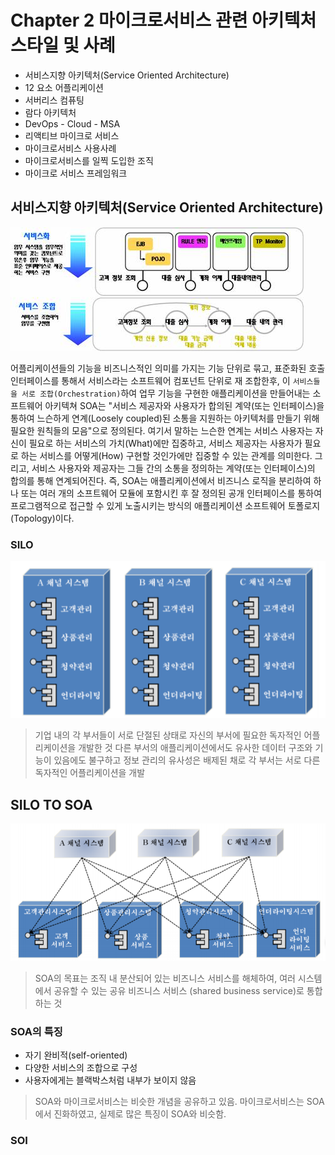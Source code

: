 # Chapter 2 마이크로서비스 관련 아키텍처 스타일 및 사례

- 서비스지향 아키텍처(Service Oriented Architecture)
- 12 요소 어플리케이션
- 서버리스 컴퓨팅
- 람다 아키텍처
- DevOps - Cloud - MSA
- 리액티브 마이크로 서비스
- 마이크로서비스 사용사례
- 마이크로서비스를 일찍 도입한 조직
- 마이크로 서비스 프레임워크

## 서비스지향 아키텍처(Service Oriented Architecture)
![soa_img](/img/c02-soa.jpg)

어플리케이션들의 기능을 비즈니스적인 의미를 가지는 기능 단위로 묶고, 표준화된 호출 인터페이스를 통해서 서비스라는 소프트웨어 컴포넌트 단위로 재 조합한후, 이 `서비스들을 서로 조합(Orchestration)`하여 업무 기능을 구현한 애플리케이션을 만들어내는 소프트웨어 아키텍쳐
SOA는 "서비스 제공자와 사용자가 합의된 계약(또는 인터페이스)을 통하여 느슨하게 연계(Loosely coupled)된 소통을 지원하는 아키텍처를 만들기 위해 필요한 원칙들의 모음"으로 정의된다.
여기서 말하는 느슨한 연계는 서비스 사용자는 자신이 필요로 하는 서비스의 가치(What)에만 집중하고, 서비스 제공자는 사용자가 필요로 하는 서비스를 어떻게(How) 구현할 것인가에만 집중할 수 있는 관계를 의미한다. 그리고, 서비스 사용자와 제공자는 그들 간의 소통을 정의하는 계약(또는 인터페이스)의 합의를 통해 연계되어진다.
즉, SOA는 애플리케이션에서 비즈니스 로직을 분리하여 하나 또는 여러 개의 소프트웨어 모듈에 포함시킨 후 잘 정의된 공개 인터페이스를 통하여 프로그램적으로 접근할 수 있게 노출시키는 방식의 애플리케이션 소프트웨어 토폴로지(Topology)이다.

### SILO
![soa_img](/img/c02-soa-silo.png)
> 기업 내의 각 부서들이 서로 단절된 상태로 자신의 부서에 필요한 독자적인 어플리케이션을 개발한 것
> 다른 부서의 애플리케이션에서도 유사한 데이터 구조와 기능이 있음에도 불구하고 정보 관리의 유사성은 배제된 채로 각 부서는 서로 다른 독자적인 어플리케이션을 개발
## SILO TO SOA
![soa_img](/img/c02-soa-silo-to-soa.png)
> SOA의 목표는 조직 내 분산되어 있는 비즈니스 서비스를 해체하여, 여러 시스템에서 공유할 수 있는 공유 비즈니스 서비스 (shared business service)로 통합하는 것



### SOA의 특징
- 자기 완비적(self-oriented)
- 다양한 서비스의 조합으로 구성
- 사용자에게는 블랙박스처럼 내부가 보이지 않음

> SOA와 마이크로서비스는 비슷한 개념을 공유하고 있음.
> 마이크로서비스는 SOA에서 진화하였고, 실제로 많은 특징이 SOA와 비슷함.

### SOI